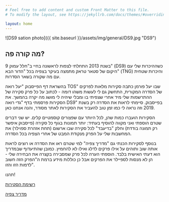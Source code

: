 ```yaml
---
# Feel free to add content and custom Front Matter to this file.
# To modify the layout, see https://jekyllrb.com/docs/themes/#overriding-theme-defaults

layout: home
---
```

![DS9 sation photo]({{ site.baseurl }}/assets/img/general/DS9.jpg "DS9")

## מה קורה פה?

בשנת 2013 התחלתי לצפות לראשונה בחיי ב"חלל עמוק 9" (DS9) כשההיכרות שלי עם היקום של סטאר טראק מתמצה בעיקר בצפיה בכל "הדור הבא" (TNG) והיכרות שטחית עם מה שקורה בשאר הסדרות.

בהשראת דף הפייסבוק "יעל רואה TOS" שבו יעל פורמן כתבה סקירות מלאות לפרקים של הסדרה המקורית, התחשק גם לי לעשות משהו דומה - לכתוב על כל פרק סקירה של ההתרשמות שלי מיד אחרי שצפיתי בו ומבלי שיהיה לי מושג מה יקרה בהמשך. את הסקירות פרסמתי בדף "גדי רואה DS9" בפייסבוק. סיימתי לראות את הסדרה רק בשנת 2019 וזה נראה לי כמו זמן טוב להעביר את הסקירות לאתר מסודר, והנה אנחנו כאן.

הסקירות הועברו כמות שהן, לכל היותר עם שפצורים קוסמטיים קלים. יש שני דברים שטרם הוספתי ואני מקווה להוסיף בעתיד: יותר תמונות בגוף כל סקירה (פייסבוק איפשר רק תמונה בודדת) וחלק "בדיעבד" לכל סקירה שבו ארשום (תחת אזהרת ספוילר) את המחשבות שלי על הפרק מנקודת המבט של אחרי הצפיה בכל הסדרה.

בנוסף לסקירות הכנתי גם "מדריך צפיה" למי שטרם ראו את הסדרה או רוצים לראות אותה שוב ותוהים על אילו פרקים לדלג ואילו לא להחמיץ. כמובן שהתיעדוף שבמדריך הוא דעתי האישית בלבד. הוספתי הערה לכל פרק שמסבירה בקצרה את הבחירה שלי - הן לא מנסות לספיילר את הפרקים אבל כן כוללות מידע ברמת ה"הפרק הזה חשוב לדמות הזו והזו".

תהנו!

[רשימת הסקירות]({{site.baseurl}}/episodes.html)

[מדריך צפיה]({{site.baseurl}}/guide.html)